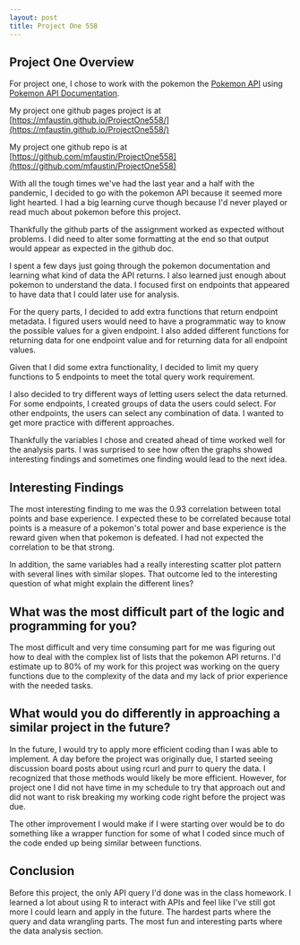 ```yaml
---
layout: post
title: Project One 558
---
```

## Project One Overview  
For project one, I chose to work with the pokemon the [Pokemon API](https://pokeapi.co/) using [Pokemon API Documentation](https://pokeapi.co/docs/v2).  

My project one github pages project is at [https://mfaustin.github.io/ProjectOne558/](https://mfaustin.github.io/ProjectOne558/)

My project one github repo is at [https://github.com/mfaustin/ProjectOne558](https://github.com/mfaustin/ProjectOne558)    

With all the tough times we've had the last year and a half with the pandemic, I decided to go with the pokemon API because it seemed more light hearted.  I had a big learning curve though because I'd never played or read much about pokemon before this project.  

Thankfully the github parts of the assignment worked as expected without problems.  I did need to alter some formatting at the end so that output would appear as expected in the github doc.  

I spent a few days just going through the pokemon documentation and learning what kind of data the API returns.  I also learned just enough about pokemon to understand the data.  I focused first on endpoints that appeared to have data that I could later use for analysis.  

For the query parts, I decided to add extra functions that return endpoint metadata.  I figured users would need to have a programmatic way to know the possible values for a given endpoint.  I also added different functions for returning data for one endpoint value and for returning data for all endpoint values.  

Given that I did some extra functionality, I decided to limit my query functions to 5 endpoints to meet the total query work requirement.  

I also decided to try different ways of letting users select the data returned.  For some endpoints, I created groups of data the users could select.  For other endpoints, the users can select any combination of data.  I wanted to get more practice with different approaches.  

Thankfully the variables I chose and created ahead of time worked well for the analysis parts.  I was surprised to see how often the graphs showed interesting findings and sometimes one finding would lead to the next idea.  


## Interesting Findings  

The most interesting finding to me was the 0.93 correlation between total points and base experience.  I expected these to be correlated because total points is a measure of a pokemon's total power and base experience is the reward given when that pokemon is defeated.  I had not expected the correlation to be that strong.  

In addition, the same variables had a really interesting scatter plot pattern with several lines with similar slopes.  That outcome led to the interesting question of what might explain the different lines?  



## What was the most difficult part of the logic and programming for you?  

The most difficult and very time consuming part for me was figuring out how to deal with the complex list of lists that the pokemon API returns.  I'd estimate up to 80% of my work for this project was working on the query functions due to the complexity of the data and my lack of prior experience with the needed tasks.  



## What would you do differently in approaching a similar project in the future?  

In the future, I would try to apply more efficient coding than I was able to implement.  A day before the project was originally due, I started seeing discussion board posts about using rcurl and purr to query the data.  I recognized that those methods would likely be more efficient.  However, for project one I did not have time in my schedule to try that approach out and did not want to risk breaking my working code right before the project was due.  

The other improvement I would make if I were starting over would be to do something like a wrapper function for some of what I coded since much of the code ended up being similar between functions.  


## Conclusion  

Before this project, the only API query I'd done was in the class homework.  I learned a lot about using R to interact with APIs and feel like I've still got more I could learn and apply in the future.  The hardest parts where the query and data wrangling parts.  The most fun and interesting parts where the data analysis section.  


